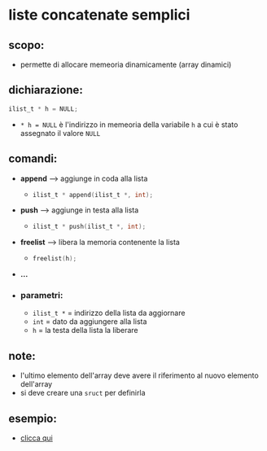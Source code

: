 # liste concatenate semplici

## scopo:
  - permette di allocare memeoria dinamicamente (array dinamici)
  
## dichiarazione:
```c
ilist_t * h = NULL;
```
  - `* h = NULL` è l'indirizzo in memeoria della variabile `h` a cui è stato assegnato il valore `NULL`

## comandi:
- **append** --> aggiunge in coda alla lista
  - ```c
    ilist_t * append(ilist_t *, int);
    ```
- **push** --> aggiunge in testa alla lista
  - ```c
    ilist_t * push(ilist_t *, int);
    ```
- **freelist** --> libera la memoria contenente la lista
   - ```c
   	 freelist(h);
     ```
- **...**
- ### parametri:
  - `ilist_t *` = indirizzo della lista da aggiornare
  - `int` = dato da aggiungere alla lista
  - `h` = la testa della lista la liberare

## note:
  - l'ultimo elemento dell'array deve avere il riferimento al nuovo elemento dell'array
  - si deve creare una `sruct` per definirla
   
## esempio:
  - [clicca qui](https://pastebin.com/raw/9QGwhAdU)
